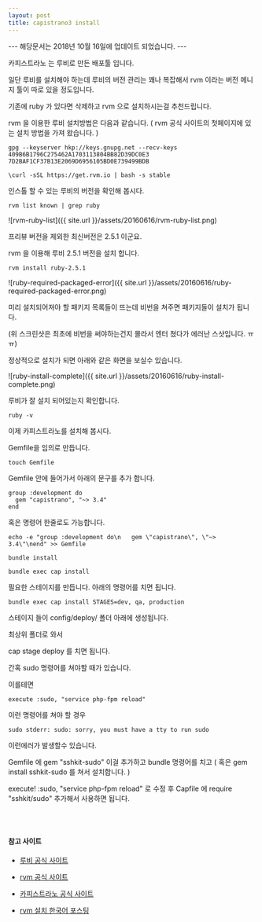 ```yaml
---
layout: post
title: capistrano3 install
---
```


--- 해당문서는 2018년 10월 16일에 업데이트 되었습니다. --- 


카피스트라노 는 루비로 만든 배포툴 입니다. 

일단 루비를 설치해야 하는데 루비의 버전 관리는 꽤나 복잡해서 rvm 이라는 버전 메니지 툴이 따로 있을 정도입니다.

기존에 ruby 가 있다면 삭제하고 rvm 으로 설치하시는걸 추천드립니다. 

rvm 을 이용한 루비 설치방법은 다음과 같습니다. ( rvm 공식 사이트의 첫페이지에 있는 설치 방법을 가져 왔습니다. )

```
gpg --keyserver hkp://keys.gnupg.net --recv-keys 409B6B1796C275462A1703113804BB82D39DC0E3 7D2BAF1CF37B13E2069D6956105BD0E739499BDB
``` 

```
\curl -sSL https://get.rvm.io | bash -s stable
``` 

인스톨 할 수 있는 루비의 버전을 확인해 봅시다.

```
rvm list known | grep ruby
```

![rvm-ruby-list]({{ site.url }}/assets/20160616/rvm-ruby-list.png)
 

프리뷰 버전을 제외한 최신버전은 2.5.1 이군요.

rvm 을 이용해 루비 2.5.1 버전을 설치 합니다.

```
rvm install ruby-2.5.1
``` 

![ruby-required-packaged-error]({{ site.url }}/assets/20160616/ruby-required-packaged-error.png)

미리 설치되어져야 할 패키지 목록들이 뜨는데 비번을 쳐주면 패키지들이 설치가 됩니다.

(위 스크린샷은 최초에 비번을 써야하는건지 몰라서 엔터 쳤다가 에러난 스샷입니다. ㅠㅠ)

정상적으로 설치가 되면 아래와 같은 화면을 보실수 있습니다.

![ruby-install-complete]({{ site.url }}/assets/20160616/ruby-install-complete.png)

루비가 잘 설치 되어있는지 확인합니다.

```
ruby -v 
```

이제 카피스트라노를 설치해 봅시다.

Gemfile을 임의로 만듭니다.

```
touch Gemfile
```

Gemfile 안에 들어가서 아래의 문구를 추가 합니다.

```
group :development do
  gem "capistrano", "~> 3.4"
end
```

혹은 명령어 한줄로도 가능합니다.

```
echo -e "group :development do\n   gem \"capistrano\", \"~> 3.4\"\nend" >> Gemfile
```

```
bundle install
```

```
bundle exec cap install
```

필요한 스테이지를 만듭니다. 아래의 명령어를 치면 됩니다.

```
bundle exec cap install STAGES=dev, qa, production
```


스테이지 들이 config/deploy/ 폴더 아래에 생성됩니다.

최상위 폴더로 와서

cap stage deploy 를 치면 됩니다.

간혹 sudo 명령어를 쳐야할 때가 있습니다.

이를테면 

```
execute :sudo, "service php-fpm reload"
```

이런 명령어를 쳐야 할 경우

```
sudo stderr: sudo: sorry, you must have a tty to run sudo
```

이런에러가 발생할수 있습니다.

Gemfile 에 gem "sshkit-sudo" 이걸 추가하고 bundle 명령어를 치고 ( 혹은 gem install sshkit-sudo 를 쳐서 설치합니다. )

execute! :sudo, "service php-fpm reload" 로 수정 후 Capfile 에 require "sshkit/sudo" 추가해서 사용하면 됩니다.

<br/><br/>

#### 참고 사이트

- [루비 공식 사이트](https://www.ruby-lang.org/ko/)

- [rvm 공식 사이트](https://rvm.io/)

- [카피스트라노 공식 사이트](https://capistranorb.com/documentation/getting-started/installation/)

- [rvm 설치 한국어 포스팅](http://bigmatch.i-um.net/2013/12/04/%EB%A9%98%EB%B6%95%EC%97%86%EC%9D%B4-rvm%EA%B3%BC-%EB%A3%A8%EB%B9%84-%EC%84%A4%EC%B9%98%ED%95%98%EA%B8%B0/)